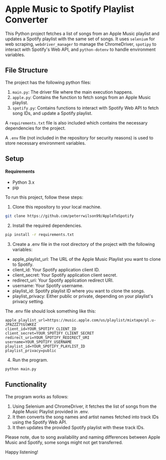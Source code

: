 # Apple Music to Spotify Playlist Converter

This Python project fetches a list of songs from an Apple Music playlist and updates a Spotify playlist with the same set of songs. It uses `selenium` for web scraping, `webdriver_manager` to manage the ChromeDriver, `spotipy` to interact with Spotify's Web API, and `python-dotenv` to handle environment variables.

## File Structure
The project has the following python files:
1. `main.py`: The driver file where the main execution happens.
2. `apple.py`: Contains the function to fetch songs from an Apple Music playlist.
3. `spotify.py`: Contains functions to interact with Spotify Web API to fetch song IDs, and update a Spotify playlist.

A `requirements.txt` file is also included which contains the necessary dependencies for the project. 

A `.env` file (not included in the repository for security reasons) is used to store necessary environment variables.

## Setup

#### Requirements
* Python 3.x
* pip

To run this project, follow these steps:

1. Clone this repository to your local machine.

```sh
git clone https://github.com/peterrwilson99/AppleToSpotify
```

2. Install the required dependencies.
```sh
pip install -r requirements.txt
```

3. Create a .env file in the root directory of the project with the following variables:
- apple_playlist_url: The URL of the Apple Music Playlist you want to clone to Spotify.
- client_id: Your Spotify application client ID.
- client_secret: Your Spotify application client secret.
- redirect_uri: Your Spotify application redirect URI.
- username: Your Spotify username.
- playlist_id: Spotify playlist ID where you want to clone the songs.
- playlist_privacy: Either public or private, depending on your playlist's privacy setting.

The .env file should look something like this:

```env
apple_playlist_url=https://music.apple.com/us/playlist/mixtape/pl.u-JPAZZZ7tGlWKEZ
client_id=YOUR_SPOTIFY_CLIENT_ID
client_secret=YOUR_SPOTIFY_CLIENT_SECRET
redirect_uri=YOUR_SPOTIFY_REDIRECT_URI
username=YOUR_SPOTIFY_USERNAME
playlist_id=YOUR_SPOTIFY_PLAYLIST_ID
playlist_privacy=public
```


4. Run the program.
```sh
python main.py
```

## Functionality
The program works as follows:

1. Using Selenium and ChromeDriver, it fetches the list of songs from the Apple Music Playlist provided in .env.
2. It then converts the song names and artist names fetched into track IDs using the Spotify Web API.
3. It then updates the provided Spotify playlist with these track IDs.


Please note, due to song availability and naming differences between Apple Music and Spotify, some songs might not get transferred.

Happy listening!                                                                                                                                    
